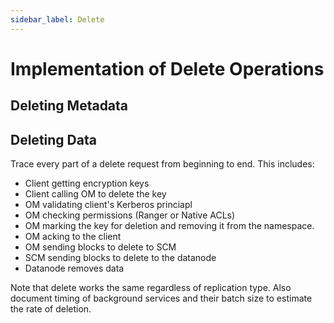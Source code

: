 ```yaml
---
sidebar_label: Delete
---
```


# Implementation of Delete Operations

## Deleting Metadata

## Deleting Data

Trace every part of a delete request from beginning to end. This includes:
- Client getting encryption keys
- Client calling OM to delete the key
- OM validating client's Kerberos princiapl
- OM checking permissions (Ranger or Native ACLs)
- OM marking the key for deletion and removing it from the namespace.
- OM acking to the client
- OM sending blocks to delete to SCM
- SCM sending blocks to delete to the datanode
- Datanode removes data

Note that delete works the same regardless of replication type. Also document timing of background services and their batch size to estimate the rate of deletion.

